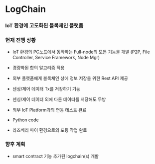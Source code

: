 # LogChain
### IoT 환경에 고도화된 블록체인 플랫폼

### 현재 진행 상황
- IoT 환경의 PC노드에서 동작하는 Full-node의 모든 기능을 개발 (P2P, File Controller, Service Framework, Node Mgr)

- 경량화된 합의 알고리즘 적용

- 외부 플랫폼에게 블록체인 상에 정보 저장을 위한 Rest API 제공 

- 센싱/제어 데이터 Tx를 저장하기 기능

- 센싱/제어 데이터 외에 다른 데이터를 저장해도 무방

- 외부 IoT Platform과의 연동 테스트 완료 

- Python code

- 라즈베리 파이 환경으로의 포팅 작업 완료


### 향후 계획
- smart contract 기능 추가된 logchain(s) 개발

